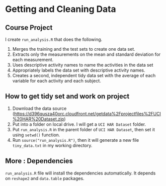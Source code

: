 # Getting and Cleaning Data

## Course Project

I create ```run_analysis.R``` that does the following.

1. Merges the training and the test sets to create one data set.
2. Extracts only the measurements on the mean and standard deviation for each measurement.
3. Uses descriptive activity names to name the activities in the data set
4. Appropriately labels the data set with descriptive activity names.
5. Creates a second, independent tidy data set with the average of each variable for each activity and each subject.

## How to get tidy set and work on project

1. Download the data source (https://d396qusza40orc.cloudfront.net/getdata%2Fprojectfiles%2FUCI%20HAR%20Dataset.zip)
2. Put into a folder on local drive. I will get a ```UCI HAR Dataset``` folder.
3. Put ```run_analysis.R``` in the parent folder of ```UCI HAR Dataset```, then set it using ```setwd()``` function.
4. Run ```source("run_analysis.R")```, then it will generate a new file ```tiny_data.txt``` in my working directory.

## More : Dependencies

```run_analysis.R``` file will install the dependencies automatically. It depends on ```reshape2``` and ```data.table``` packages. 
